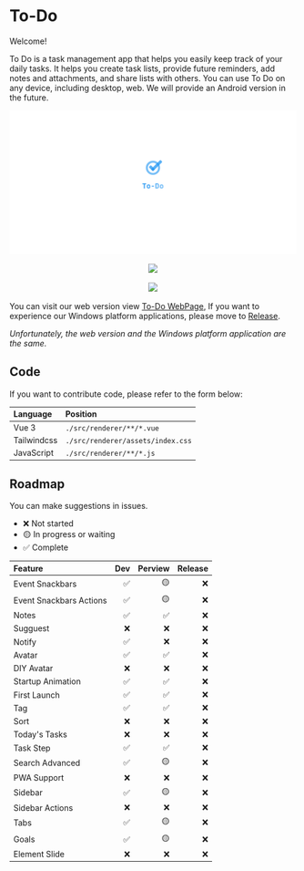 # **To-Do**

Welcome!

To Do is a task management app that helps you easily keep track of your daily tasks. It helps you create task lists, provide future reminders, add notes and attachments, and share lists with others. You can use To Do on any device, including desktop, web. We will provide an Android version in the future.

<div align="center">

![To-Do](./resources/To-Do-Logo.png?raw=true)

![](https://img.shields.io/github/downloads/bre97-web/To-Do/v1.0.0-pre.0/total)

![](https://img.shields.io/github/last-commit/bre97-web/To-Do)

</div>

You can visit our web version view [To-Do WebPage](bre97-web.github.io/To-Do/), If you want to experience our Windows platform applications, please move to [Release](https://github.com/bre97-web/To-Do/releases). 

_Unfortunately, the web version and the Windows platform application are the same._

## Code

If you want to contribute code, please refer to the form below:

|Language|Position|
|:--|:--|
|Vue 3|`./src/renderer/**/*.vue`|
|Tailwindcss|`./src/renderer/assets/index.css`|
|JavaScript|`./src/renderer/**/*.js`|

## Roadmap

You can make suggestions in issues.

- ❌ Not started
- 🟡 In progress or waiting
- ✅ Complete

|Feature|Dev|Perview|Release|
|:--|--:|--:|--:|
|Event Snackbars|✅|🟡|❌|
|Event Snackbars Actions|✅|🟡|❌|
|Notes|✅|✅|❌|
|Sugguest|❌|❌|❌|
|Notify|✅|❌|❌|
|Avatar|✅|✅|❌|
|DIY Avatar|❌|❌|❌|
|Startup Animation|✅|✅|❌|
|First Launch|✅|✅|❌|
|Tag|✅|✅|❌|
|Sort|❌|❌|❌|
|Today's Tasks|❌|❌|❌|
|Task Step|✅|✅|❌|
|Search Advanced|✅|🟡|❌|
|PWA Support|❌|❌|❌|
|Sidebar|✅|🟡|❌|
|Sidebar Actions|❌|❌|❌|
|Tabs|✅|🟡|❌|
|Goals|✅|🟡|❌|
|Element Slide|❌|❌|❌|